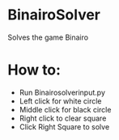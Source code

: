 # BinairoSolver
Solves the game Binairo

# How to:
- Run Binairosolverinput.py
- Left click for white circle
- Middle click for black circle
- Right click to clear square
- Click Right Square to solve
